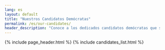 ```yaml
---
lang: es
layout: default
title: "Nuestros Candidatos Demócratas"
permalink: /es/our-candidates/
header_description: "Conoce a los dedicados candidatos demócratas que se postulan para representar a nuestra comunidad y que trabajan para construir un futuro más brillante para Newburgh. Tu apoyo es crucial para ayudarles a tener éxito."
---
```


{% include page_header.html %}
{% include candidates_list.html %}
